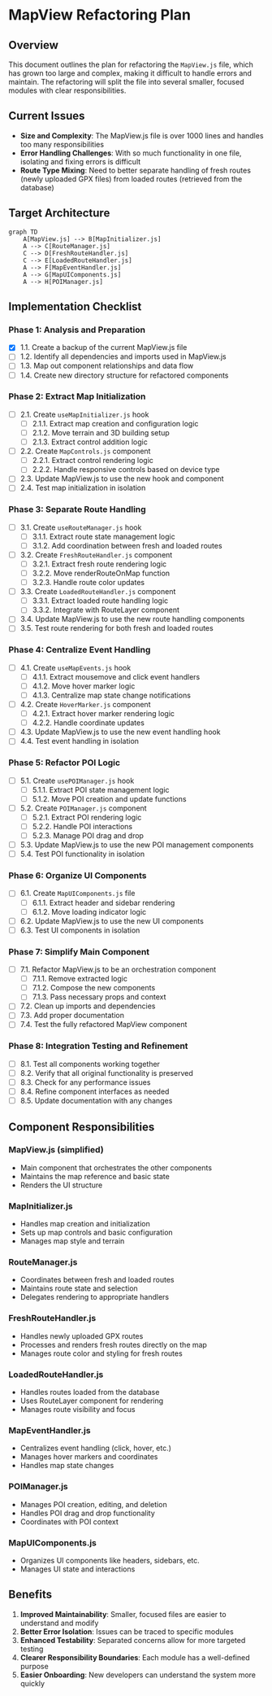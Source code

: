 # MapView Refactoring Plan

## Overview

This document outlines the plan for refactoring the `MapView.js` file, which has grown too large and complex, making it difficult to handle errors and maintain. The refactoring will split the file into several smaller, focused modules with clear responsibilities.

## Current Issues

- **Size and Complexity**: The MapView.js file is over 1000 lines and handles too many responsibilities
- **Error Handling Challenges**: With so much functionality in one file, isolating and fixing errors is difficult
- **Route Type Mixing**: Need to better separate handling of fresh routes (newly uploaded GPX files) from loaded routes (retrieved from the database)

## Target Architecture

```mermaid
graph TD
    A[MapView.js] --> B[MapInitializer.js]
    A --> C[RouteManager.js]
    C --> D[FreshRouteHandler.js]
    C --> E[LoadedRouteHandler.js]
    A --> F[MapEventHandler.js]
    A --> G[MapUIComponents.js]
    A --> H[POIManager.js]
```

## Implementation Checklist

### Phase 1: Analysis and Preparation

- [x] 1.1. Create a backup of the current MapView.js file
- [ ] 1.2. Identify all dependencies and imports used in MapView.js
- [ ] 1.3. Map out component relationships and data flow
- [ ] 1.4. Create new directory structure for refactored components

### Phase 2: Extract Map Initialization

- [ ] 2.1. Create `useMapInitializer.js` hook
  - [ ] 2.1.1. Extract map creation and configuration logic
  - [ ] 2.1.2. Move terrain and 3D building setup
  - [ ] 2.1.3. Extract control addition logic
- [ ] 2.2. Create `MapControls.js` component
  - [ ] 2.2.1. Extract control rendering logic
  - [ ] 2.2.2. Handle responsive controls based on device type
- [ ] 2.3. Update MapView.js to use the new hook and component
- [ ] 2.4. Test map initialization in isolation

### Phase 3: Separate Route Handling

- [ ] 3.1. Create `useRouteManager.js` hook
  - [ ] 3.1.1. Extract route state management logic
  - [ ] 3.1.2. Add coordination between fresh and loaded routes
- [ ] 3.2. Create `FreshRouteHandler.js` component
  - [ ] 3.2.1. Extract fresh route rendering logic
  - [ ] 3.2.2. Move renderRouteOnMap function
  - [ ] 3.2.3. Handle route color updates
- [ ] 3.3. Create `LoadedRouteHandler.js` component
  - [ ] 3.3.1. Extract loaded route handling logic
  - [ ] 3.3.2. Integrate with RouteLayer component
- [ ] 3.4. Update MapView.js to use the new route handling components
- [ ] 3.5. Test route rendering for both fresh and loaded routes

### Phase 4: Centralize Event Handling

- [ ] 4.1. Create `useMapEvents.js` hook
  - [ ] 4.1.1. Extract mousemove and click event handlers
  - [ ] 4.1.2. Move hover marker logic
  - [ ] 4.1.3. Centralize map state change notifications
- [ ] 4.2. Create `HoverMarker.js` component
  - [ ] 4.2.1. Extract hover marker rendering logic
  - [ ] 4.2.2. Handle coordinate updates
- [ ] 4.3. Update MapView.js to use the new event handling hook
- [ ] 4.4. Test event handling in isolation

### Phase 5: Refactor POI Logic

- [ ] 5.1. Create `usePOIManager.js` hook
  - [ ] 5.1.1. Extract POI state management logic
  - [ ] 5.1.2. Move POI creation and update functions
- [ ] 5.2. Create `POIManager.js` component
  - [ ] 5.2.1. Extract POI rendering logic
  - [ ] 5.2.2. Handle POI interactions
  - [ ] 5.2.3. Manage POI drag and drop
- [ ] 5.3. Update MapView.js to use the new POI management components
- [ ] 5.4. Test POI functionality in isolation

### Phase 6: Organize UI Components

- [ ] 6.1. Create `MapUIComponents.js` file
  - [ ] 6.1.1. Extract header and sidebar rendering
  - [ ] 6.1.2. Move loading indicator logic
- [ ] 6.2. Update MapView.js to use the new UI components
- [ ] 6.3. Test UI components in isolation

### Phase 7: Simplify Main Component

- [ ] 7.1. Refactor MapView.js to be an orchestration component
  - [ ] 7.1.1. Remove extracted logic
  - [ ] 7.1.2. Compose the new components
  - [ ] 7.1.3. Pass necessary props and context
- [ ] 7.2. Clean up imports and dependencies
- [ ] 7.3. Add proper documentation
- [ ] 7.4. Test the fully refactored MapView component

### Phase 8: Integration Testing and Refinement

- [ ] 8.1. Test all components working together
- [ ] 8.2. Verify that all original functionality is preserved
- [ ] 8.3. Check for any performance issues
- [ ] 8.4. Refine component interfaces as needed
- [ ] 8.5. Update documentation with any changes

## Component Responsibilities

### MapView.js (simplified)
- Main component that orchestrates the other components
- Maintains the map reference and basic state
- Renders the UI structure

### MapInitializer.js
- Handles map creation and initialization
- Sets up map controls and basic configuration
- Manages map style and terrain

### RouteManager.js
- Coordinates between fresh and loaded routes
- Maintains route state and selection
- Delegates rendering to appropriate handlers

### FreshRouteHandler.js
- Handles newly uploaded GPX routes
- Processes and renders fresh routes directly on the map
- Manages route color and styling for fresh routes

### LoadedRouteHandler.js
- Handles routes loaded from the database
- Uses RouteLayer component for rendering
- Manages route visibility and focus

### MapEventHandler.js
- Centralizes event handling (click, hover, etc.)
- Manages hover markers and coordinates
- Handles map state changes

### POIManager.js
- Manages POI creation, editing, and deletion
- Handles POI drag and drop functionality
- Coordinates with POI context

### MapUIComponents.js
- Organizes UI components like headers, sidebars, etc.
- Manages UI state and interactions

## Benefits

1. **Improved Maintainability**: Smaller, focused files are easier to understand and modify
2. **Better Error Isolation**: Issues can be traced to specific modules
3. **Enhanced Testability**: Separated concerns allow for more targeted testing
4. **Clearer Responsibility Boundaries**: Each module has a well-defined purpose
5. **Easier Onboarding**: New developers can understand the system more quickly
